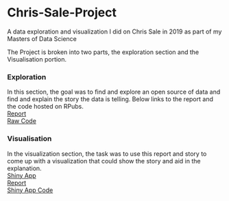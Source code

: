# Chris-Sale-Project
A data exploration and visualization I did on Chris Sale in 2019 as part of my Masters of Data Science

The Project is broken into two parts, the exploration section and the Visualisation portion.

### Exploration
In this section, the goal was to find and explore an open source of data and find and explain the story the data is telling. Below links to the report and the code hosted on RPubs.   
[Report](https://github.com/Npennell96/Chris-Sale-Project/blob/master/Exploration/FIT5147_Data_Exploration_Project_2.pdf)   
[Raw Code](https://rpubs.com/Npennell/FIT5147_Data_Exploration_Project_Raw_Code)  


### Visualisation
In the visualization section, the task was to use this report and story to come up with a visualization that could show the story and aid in the explanation.  
[Shiny App](https://npennell.shinyapps.io/ChrisSaleProject/)  
[Report](https://github.com/Npennell96/Chris-Sale-Project/blob/master/Visualisation/Report.pdf)  
[Shiny App Code](https://github.com/Npennell96/Chris-Sale-Project/blob/master/Visualisation/app.R)

<br>
<br>
